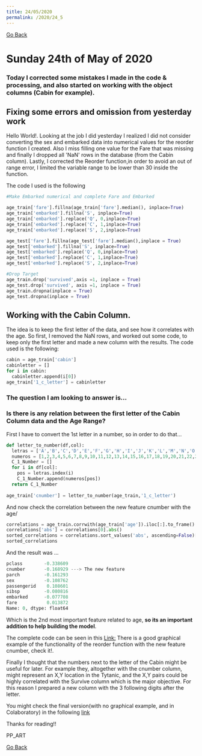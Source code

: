 ```yaml
---
title: 24/05/2020
permalink: /2020/24_5
---
```

[Go Back](https://paulb86uk.github.io/PP_ART.github.io/)

# Sunday 24th of May of 2020

### Today I corrected some mistakes I made in the code & processing, and also started on working with the object columns (Cabin for example).

## Fixing some errors and omission from yesterday work 

Hello World!. Looking at the job I did yesterday I realized I did not consider converting the sex and embarked data into numerical values for the reorder function I created. Also I miss filling one value for the Fare that was missing and finally I dropped all 'NaN' rows in the database (from the Cabin column). Lastly, I corrected the Reorder function,in order to avoid an out of range error, I limited the variable range to be lower than 30 inside the function. 


The code I used is the following

```python
#Make Embarked numerical and complete Fare and Embarked

age_train['fare'].fillna(age_train['fare'].median(), inplace=True)
age_train['embarked'].fillna('S', inplace=True)
age_train['embarked'].replace('Q', 0,inplace=True)
age_train['embarked'].replace('C', 1,inplace=True)
age_train['embarked'].replace('S', 2,inplace=True)

age_test['fare'].fillna(age_test['fare'].median(),inplace = True)
age_test['embarked'].fillna('S', inplace=True)
age_test['embarked'].replace('Q', 0,inplace=True)
age_test['embarked'].replace('C', 1,inplace=True)
age_test['embarked'].replace('S', 2,inplace=True)

#Drop Target
age_train.drop('survived',axis =1, inplace = True)
age_test.drop('survived', axis =1, inplace = True)
age_train.dropna(inplace = True)
age_test.dropna(inplace = True)
```
## Working with the Cabin Column.
The idea is to keep the first letter of the data, and see how it correlates with the age. So first, I removed the NaN rows, and worked out some code, to keep only the first letter and made a new column with the results.
The code used is the following:

```python
cabin = age_train['cabin']
cabinletter = []
for i in cabin:
  cabinletter.append(i[0])
age_train['1_c_letter'] = cabinletter
```
### The question I am looking to answer is...
### Is there is any relation between the first letter of the Cabin Column data and the Age Range?
First I have to convert the 1st letter in a number, so in order to do that...

```python
def letter_to_number(df,col):
  letras = ['A','B','C','D','E','F','G','H','I','J','K','L','M','N','O','P','Q','R','S','T','U','V','W','X','Y','Z']
  numeros = [1,2,3,4,5,6,7,8,9,10,11,12,13,14,15,16,17,18,19,20,21,22,23,24,25,26]
  C_1_Number = []
  for i in df[col]:
    pos = letras.index(i)
    C_1_Number.append(numeros[pos])
  return C_1_Number
  
age_train['cnumber'] = letter_to_number(age_train,'1_c_letter')
```
And now check the correlation between the new feature cnumber with the age/
```python
correlations = age_train.corrwith(age_train['age']).iloc[:].to_frame()
correlations['abs'] = correlations[0].abs()
sorted_correlations = correlations.sort_values('abs', ascending=False)[0]
sorted_correlations
```
And the result was ...

```python
pclass        -0.338609
cnumber       -0.168929 ---> The new feature
parch         -0.161293
sex           -0.108762
passengerid    0.108601
sibsp         -0.080816
embarked      -0.077708
fare           0.013872
Name: 0, dtype: float64
```
Which is the 2nd most important feature related to age, **so its an important addition to help building the model**.

The complete code can be seen in this [Link:](https://github.com/PaulB86UK/EDA_PP/blob/master/EDA_Reorder_24_5_20.ipynb)
There is a good graphical example of the functionality of the reorder function with the new feature cnumber, check it!.

Finally I thought that the numbers next to the letter of the Cabin might be useful for later. For example they, altogether with the cnumber column, might represent an X,Y location in the Tytanic, and the X,Y pairs could be highly correlated with the Survive column which is the major objective. For this reason I prepared a new column with the 3 following digits after the letter.

You might check the final version(with no graphical example, and in Colaboratory) in the following [link](https://colab.research.google.com/drive/1ac8hLFzFF8tFo63QuJNumGY4V6t1d-Qj?usp=sharing)




Thanks for reading!!

PP_ART

[Go Back](https://paulb86uk.github.io/PP_ART.github.io/)
